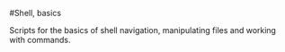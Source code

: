 #Shell, basics

Scripts for the basics of shell navigation, manipulating files and working with commands.
